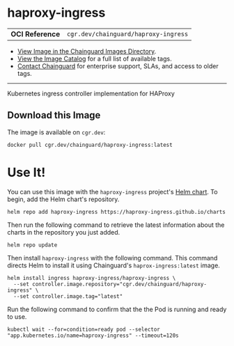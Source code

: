 <!--monopod:start-->
# haproxy-ingress
| | |
| - | - |
| **OCI Reference** | `cgr.dev/chainguard/haproxy-ingress` |


* [View Image in the Chainguard Images Directory](https://images.chainguard.dev/directory/image/haproxy-ingress/overview).
* [View the Image Catalog](https://console.chainguard.dev/images/catalog) for a full list of available tags.
* [Contact Chainguard](https://www.chainguard.dev/chainguard-images) for enterprise support, SLAs, and access to older tags.

---
<!--monopod:end-->

<!--overview:start-->
Kubernetes ingress controller implementation for HAProxy
<!--overview:end-->

<!--getting:start-->
## Download this Image
The image is available on `cgr.dev`:

```
docker pull cgr.dev/chainguard/haproxy-ingress:latest
```
<!--getting:end-->

<!--body:start-->
# Use It!

You can use this image with the `haproxy-ingress` project's [Helm chart](https://artifacthub.io/packages/helm/haproxy-ingress/haproxy-ingress). To begin, add the Helm chart's repository.

```shell
helm repo add haproxy-ingress https://haproxy-ingress.github.io/charts
```

Then run the following command to retrieve the latest information about the charts in the repository you just added.

```shell
helm repo update
```

Then install `haproxy-ingress` with the following command. This command directs Helm to install it using Chainguard's `haprox-ingress:latest` image.

```shell
helm install ingress haproxy-ingress/haproxy-ingress \
  --set controller.image.repository="cgr.dev/chainguard/haproxy-ingress" \
  --set controller.image.tag="latest"
```

Run the following command to confirm that the the Pod is running and ready to use.

```shell
kubectl wait --for=condition=ready pod --selector "app.kubernetes.io/name=haproxy-ingress" --timeout=120s
```
<!--body:end-->
